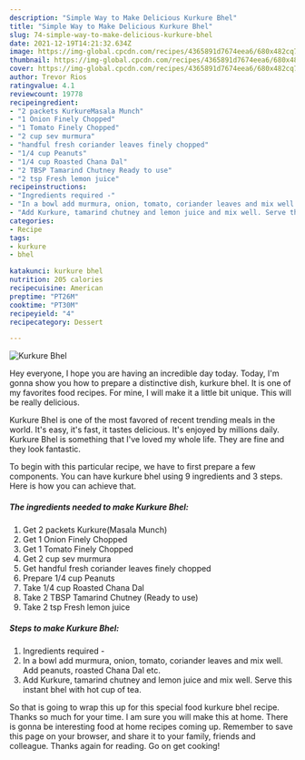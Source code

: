 ```yaml
---
description: "Simple Way to Make Delicious Kurkure Bhel"
title: "Simple Way to Make Delicious Kurkure Bhel"
slug: 74-simple-way-to-make-delicious-kurkure-bhel
date: 2021-12-19T14:21:32.634Z
image: https://img-global.cpcdn.com/recipes/4365891d7674eea6/680x482cq70/kurkure-bhel-recipe-main-photo.jpg
thumbnail: https://img-global.cpcdn.com/recipes/4365891d7674eea6/680x482cq70/kurkure-bhel-recipe-main-photo.jpg
cover: https://img-global.cpcdn.com/recipes/4365891d7674eea6/680x482cq70/kurkure-bhel-recipe-main-photo.jpg
author: Trevor Rios
ratingvalue: 4.1
reviewcount: 19778
recipeingredient:
- "2 packets KurkureMasala Munch"
- "1 Onion Finely Chopped"
- "1 Tomato Finely Chopped"
- "2 cup sev murmura"
- "handful fresh coriander leaves finely chopped"
- "1/4 cup Peanuts"
- "1/4 cup Roasted Chana Dal"
- "2 TBSP Tamarind Chutney Ready to use"
- "2 tsp Fresh lemon juice"
recipeinstructions:
- "Ingredients required -"
- "In a bowl add murmura, onion, tomato, coriander leaves and mix well. Add peanuts, roasted Chana Dal etc."
- "Add Kurkure, tamarind chutney and lemon juice and mix well. Serve this instant bhel with hot cup of tea."
categories:
- Recipe
tags:
- kurkure
- bhel

katakunci: kurkure bhel 
nutrition: 205 calories
recipecuisine: American
preptime: "PT26M"
cooktime: "PT30M"
recipeyield: "4"
recipecategory: Dessert

---
```



![Kurkure Bhel](https://img-global.cpcdn.com/recipes/4365891d7674eea6/680x482cq70/kurkure-bhel-recipe-main-photo.jpg)

Hey everyone, I hope you are having an incredible day today. Today, I'm gonna show you how to prepare a distinctive dish, kurkure bhel. It is one of my favorites food recipes. For mine, I will make it a little bit unique. This will be really delicious.



Kurkure Bhel is one of the most favored of recent trending meals in the world. It's easy, it's fast, it tastes delicious. It's enjoyed by millions daily. Kurkure Bhel is something that I've loved my whole life. They are fine and they look fantastic.


To begin with this particular recipe, we have to first prepare a few components. You can have kurkure bhel using 9 ingredients and 3 steps. Here is how you can achieve that.

<!--inarticleads1-->

##### The ingredients needed to make Kurkure Bhel:

1. Get 2 packets Kurkure(Masala Munch)
1. Get 1 Onion Finely Chopped
1. Get 1 Tomato Finely Chopped
1. Get 2 cup sev murmura
1. Get handful fresh coriander leaves finely chopped
1. Prepare 1/4 cup Peanuts
1. Take 1/4 cup Roasted Chana Dal
1. Take 2 TBSP Tamarind Chutney (Ready to use)
1. Take 2 tsp Fresh lemon juice




<!--inarticleads2-->

##### Steps to make Kurkure Bhel:

1. Ingredients required -
1. In a bowl add murmura, onion, tomato, coriander leaves and mix well. Add peanuts, roasted Chana Dal etc.
1. Add Kurkure, tamarind chutney and lemon juice and mix well. Serve this instant bhel with hot cup of tea.




So that is going to wrap this up for this special food kurkure bhel recipe. Thanks so much for your time. I am sure you will make this at home. There is gonna be interesting food at home recipes coming up. Remember to save this page on your browser, and share it to your family, friends and colleague. Thanks again for reading. Go on get cooking!
